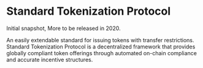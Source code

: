 # Standard Tokenization Protocol

Initial snapshot, More to be released in 2020.

An easily extendable standard for issuing tokens with transfer restrictions.  
Standard Tokenization Protocol is a decentralized framework that provides globally compliant token offerings through automated on-chain compliance and accurate incentive structures.



